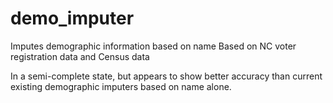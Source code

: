 # demo_imputer
Imputes demographic information based on name
Based on NC voter registration data and Census data

In a semi-complete state, but appears to show better accuracy than current existing 
demographic imputers based on name alone.
